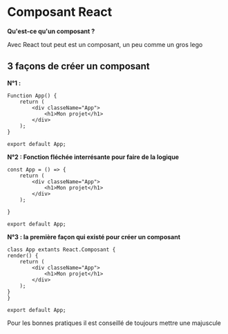 # Composant React


**Qu'est-ce qu'un composant ?**

Avec React tout peut est un composant, un peu comme un gros lego


## 3 façons de créer un composant


**N°1 :**
  
    Function App() {
        return (
            <div classeName="App">
                <h1>Mon projet</h1>
            </div>
        );
    }

    export default App;


**N°2 : Fonction fléchée interrésante pour faire de la logique**

    const App = () => {
        return (
            <div classeName="App">
                <h1>Mon projet</h1>
            </div>
        );

    }

    export default App;


**N°3 : la première façon qui existé pour créer un composant**

    class App extants React.Composant {
    render() {
        return (
            <div classeName="App">
                <h1>Mon projet</h1>
            </div>
        );
    }
    }

    export default App;


Pour les bonnes pratiques il est conseillé de toujours mettre une majuscule 